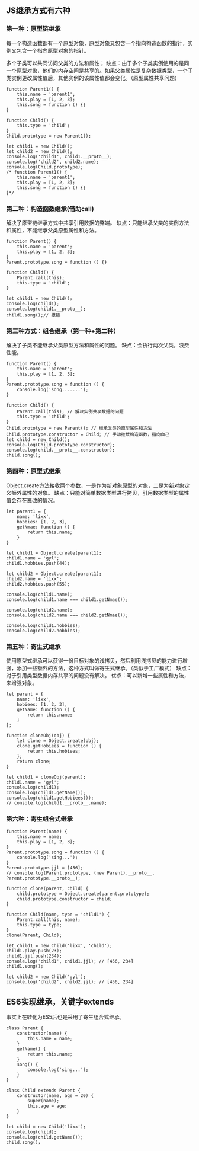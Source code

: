 ## JS继承方式有六种

### 第一种：原型链继承
每一个构造函数都有一个原型对象，原型对象又包含一个指向构造函数的指针，实例又包含一个指向原型对象的指针。

多个子类可以共同访问父类的方法和属性；
缺点：由于多个子类实例使用的是同一个原型对象，他们的内存空间是共享的。如果父类属性是复杂数据类型，一个子类实例更改属性值后，其他实例的该属性值都会变化。（原型属性共享问题）

```
function Parent1() {
    this.name = 'parent1';
    this.play = [1, 2, 3];
    this.song = function () {}
}

function Child() {
    this.type = 'child';
}
Child.prototype = new Parent1();

let child1 = new Child();
let child2 = new Child();
console.log('child1', child1.__proto__);
console.log('child2', child2.name);
console.log(Child.prototype);
/* function Parent1() {
    this.name = 'parent1';
    this.play = [1, 2, 3];
    this.song = function () {}
}*/
```

### 第二种：构造函数继承(借助call)
解决了原型链继承方式中共享引用数据的弊端。
缺点：只能继承父类的实例方法和属性，不能继承父类原型属性和方法。

```
function Parent() {
    this.name = 'parent';
    this.play = [1, 2, 3];
}
Parent.prototype.song = function () {}

function Child() {
    Parent.call(this);
    this.type = 'child';
}

let child1 = new Child();
console.log(child1);
console.log(child1.__proto__);
child1.song();// 报错
```

### 第三种方式：组合继承（第一种+第二种）
解决了子类不能继承父类原型方法和属性的问题。
缺点：会执行两次父类，浪费性能。

```
function Parent() {
    this.name = 'parent';
    this.play = [1, 2, 3];
}
Parent.prototype.song = function () {
    console.log('song.......');
}

function Child() {
    Parent.call(this); // 解决实例共享数据的问题
    this.type = 'child';
}
Child.prototype = new Parent(); // 继承父类的原型属性和方法
Child.prototype.constructor = Child; // 手动挂载构造函数，指向自己
let child = new Child();
console.log(Child.prototype.constructor);
console.log(child.__proto__.constructor);
child.song();
```

### 第四种：原型式继承
Object.create方法接收两个参数，一是作为新对象原型的对象，二是为新对象定义额外属性的对象。
缺点：只能对简单数据类型进行拷贝，引用数据类型的属性值会存在篡改的情况。

```
let parent1 = {
    name: 'lixx',
    hobbies: [1, 2, 3],
    getNmae: function () {
        return this.name;
    }
}

let child1 = Object.create(parent1);
child1.name = 'gyl';
child1.hobbies.push(44);

let child2 = Object.create(parent1);
child2.name = 'lixx';
child2.hobbies.push(55);

console.log(child1.name);
console.log(child1.name === child1.getNmae());

console.log(child2.name);
console.log(child2.name === child2.getNmae());

console.log(child1.hobbies);
console.log(child2.hobbies);
```

### 第五种：寄生式继承
使用原型式继承可以获得一份目标对象的浅拷贝，然后利用浅拷贝的能力进行增强，添加一些额外的方法，这种方式叫做寄生式继承。（类似于工厂模式）
缺点：对于引用类型数据内存共享的问题没有解决。
优点：可以新增一些属性和方法，来增强对象。

```
let parent = {
    name: 'lixx',
    hobiees: [1, 2, 3],
    getName: function () {
        return this.name;
    }
};

function cloneObj(obj) {
    let clone = Object.create(obj);
    clone.getHobiees = function () {
        return this.hobiees;
    };
    return clone;
}

let child1 = cloneObj(parent);
child1.name = 'gyl';
console.log(child1);
console.log(child1.getName());
console.log(child1.getHobiees());
// console.log(child1.__proto__.name);
```

### 第六种：寄生组合式继承


```
function Parent(name) {
    this.name = name;
    this.play = [1, 2, 3];
}
Parent.prototype.song = function () {
    console.log('sing...');
}
Parent.prototype.jjl = [456];
// console.log(Parent.prototype, (new Parent).__proto__, Parent.prototype.__proto__);

function clone(parent, child) {
    child.prototype = Object.create(parent.prototype);
    child.prototype.constructor = child;
}

function Child(name, type = 'child1') {
    Parent.call(this, name);
    this.type = type;
}
clone(Parent, Child);

let child1 = new Child('lixx', 'child');
child1.play.push(23);
child1.jjl.push(234);
console.log('child1', child1.jjl); // [456, 234]
child1.song();

let child2 = new Child('gyl');
console.log('child2', child2.jjl); // [456, 234]
```

## ES6实现继承，关键字extends
事实上在转化为ES5后也是采用了寄生组合式继承。

```
class Parent {
    constructor(name) {
        this.name = name;
    }
    getName() {
        return this.name;
    }
    song() {
        console.log('sing...');
    }
}

class Child extends Parent {
    constructor(name, age = 20) {
        super(name);
        this.age = age;
    }
}

let child = new Child('lixx');
console.log(child);
console.log(child.getName());
child.song();
```

